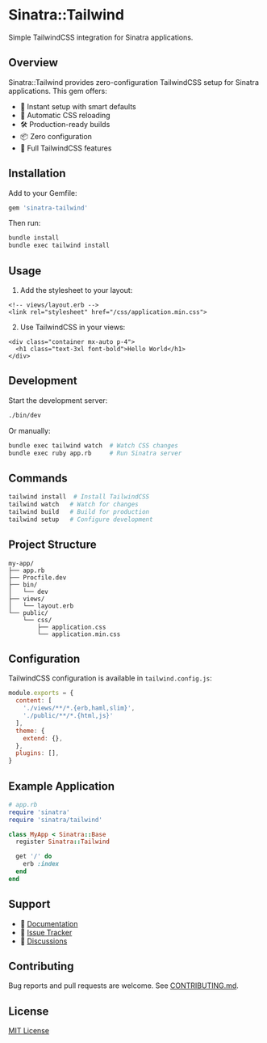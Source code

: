 # Sinatra::Tailwind

Simple TailwindCSS integration for Sinatra applications.

## Overview

Sinatra::Tailwind provides zero-configuration TailwindCSS setup for Sinatra applications. This gem offers:

- 🚀 Instant setup with smart defaults
- 🔄 Automatic CSS reloading
- 🛠 Production-ready builds
- 📦 Zero configuration
- 🎨 Full TailwindCSS features

## Installation

Add to your Gemfile:

```ruby
gem 'sinatra-tailwind'
```

Then run:

```bash
bundle install
bundle exec tailwind install
```

## Usage

1. Add the stylesheet to your layout:

```erb
<!-- views/layout.erb -->
<link rel="stylesheet" href="/css/application.min.css">
```

2. Use TailwindCSS in your views:

```erb
<div class="container mx-auto p-4">
  <h1 class="text-3xl font-bold">Hello World</h1>
</div>
```

## Development

Start the development server:

```bash
./bin/dev
```

Or manually:

```bash
bundle exec tailwind watch  # Watch CSS changes
bundle exec ruby app.rb     # Run Sinatra server
```

## Commands

```bash
tailwind install  # Install TailwindCSS
tailwind watch   # Watch for changes
tailwind build   # Build for production
tailwind setup   # Configure development
```

## Project Structure

```
my-app/
├── app.rb
├── Procfile.dev
├── bin/
│   └── dev
├── views/
│   └── layout.erb
└── public/
    └── css/
        ├── application.css
        └── application.min.css
```

## Configuration

TailwindCSS configuration is available in `tailwind.config.js`:

```js
module.exports = {
  content: [
    './views/**/*.{erb,haml,slim}',
    './public/**/*.{html,js}'
  ],
  theme: {
    extend: {},
  },
  plugins: [],
}
```

## Example Application

```ruby
# app.rb
require 'sinatra'
require 'sinatra/tailwind'

class MyApp < Sinatra::Base
  register Sinatra::Tailwind

  get '/' do
    erb :index
  end
end
```

## Support

- 📘 [Documentation](https://github.com/aristotelesbr/sinatra-tailwind/wiki)
- 🐛 [Issue Tracker](https://github.com/aristotelesbr/sinatra-tailwind/issues)
- 💬 [Discussions](https://github.com/aristotelesbr/sinatra-tailwind/discussions)

## Contributing

Bug reports and pull requests are welcome. See [CONTRIBUTING.md](CONTRIBUTING.md).

## License

[MIT License](LICENSE)


